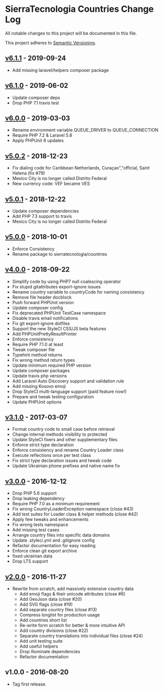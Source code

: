 # SierraTecnologia Countries Change Log

All notable changes to this project will be documented in this file.

This project adheres to [Semantic Versioning](CONTRIBUTING.md).


## [v6.1.1] - 2019-09-24
- Add missing laravel/helpers composer package

## [v6.1.0] - 2019-06-02
- Update composer deps
- Drop PHP 7.1 travis test

## [v6.0.0] - 2019-03-03
- Rename environment variable QUEUE_DRIVER to QUEUE_CONNECTION
- Require PHP 7.2 & Laravel 5.8
- Apply PHPUnit 8 updates

## [v5.0.2] - 2018-12-23
- Fix dialing code for Caribbean Netherlands, Curaçao","official, Saint Helena (fix #79)
- Mexico City is no longer called Distrito Federal
- New currency code: VEF became VES

## [v5.0.1] - 2018-12-22
- Update composer dependencies
- Add PHP 7.3 support to travis
- Mexico City is no longer called Distrito Federal

## [v5.0.0] - 2018-10-01
- Enforce Consistency
- Rename package to sierratecnologia/countries

## [v4.0.0] - 2018-09-22
- Simplify code by using PHP7 null coalescing operator
- Fix stupid gitattributes export-ignore issues
- Rename country variable to countryCode for naming consistency
- Remove file header docblock
- Push forward PHPUnit version
- Update composer config
- Fix deprecated PHPUnit TestCase namespace
- Disable travis email notifications
- Fix git export-ignore dotfiles
- Support the new StyleCI CSS/JS beta features
- Add PHPUnitPrettyResultPrinter
- Enforce consistency
- Require PHP 7.1.0 at least
- Tweak composer file
- Typehint method returns
- Fix wrong method return types
- Update minimum required PHP version
- Update composer packages
- Update travis php versions
- Add Laravel Auto Discovery support and validation rule
- Add missing Kosovo emoji
- Drop StyleCI multi-language support (paid feature now!)
- Prepare and tweak testing configuration
- Update PHPUnit options

## [v3.1.0] - 2017-03-07
- Format country code to small case before retrieval
- Change internal methods visibility to protected
- Update StyleCI fixers and other supplementary files
- Enforce strict type declaration
- Enforce consistency and rename Country Loader class
- Execute reflections once per test class
- Fix strict type declaration issues and tweak code
- Update Ukrainian phone prefixes and native name fix

## [v3.0.0] - 2016-12-12
- Drop PHP 5.6 support
- Drop leaking dependency
- Require PHP 7.0 as a minimum requirement
- Fix wrong CountryLoaderException namespace (close #43)
- Add test suites for Loader class & helper methods (close #42)
- Apply few tweaks and enhancements
- Fix wrong tests namespace
- Add missing test cases
- Arrange country files into specific data domains
- Update .styleci.yml and .gitignore config
- Refactor documentation for easy reading
- Enforce clean git export archive
- fixed ukrainian data
- Drop LTS support

## [v2.0.0] - 2016-11-27
- Rewrite from scratch, add massively extensive country data
  - Add emoji flags & their unicode attributes (close #6)
  - Add GeoJson data (close #20)
  - Add SVG flags (close #19)
  - Add separate country files (close #13)
  - Compress longlist for production usage
  - Add countries short list
  - Re-write form scratch for better & more intuitive API
  - Add country divisions (close #22)
  - Separate country translations into individual files (close #24)
  - Add unit testing suite
  - Add useful helpers
  - Drop illuminate dependencies
  - Refactor documentation

## v1.0.0 - 2016-08-20
- Tag first release.

[v6.1.1]: https://github.com/sierratecnologia/countries/compare/v6.1.0...v6.1.1
[v6.1.0]: https://github.com/sierratecnologia/countries/compare/v6.0.0...v6.1.0
[v6.0.0]: https://github.com/sierratecnologia/countries/compare/v5.0.2...v6.0.0
[v5.0.2]: https://github.com/sierratecnologia/countries/compare/v5.0.1...v5.0.2
[v5.0.1]: https://github.com/sierratecnologia/countries/compare/v5.0.0...v5.0.1
[v5.0.0]: https://github.com/sierratecnologia/countries/compare/v4.0.0...v5.0.0
[v4.0.0]: https://github.com/sierratecnologia/countries/compare/v3.1.0...v4.0.0
[v3.1.0]: https://github.com/sierratecnologia/countries/compare/v3.0.0...v3.1.0
[v3.0.0]: https://github.com/sierratecnologia/countries/compare/v2.0.0...v3.0.0
[v2.0.0]: https://github.com/sierratecnologia/countries/compare/v1.0.0...v2.0.0
